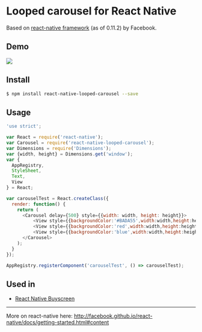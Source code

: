 # Looped carousel for React Native

Based on [react-native framework](https://github.com/facebook/react-native/) (as of 0.11.2) by Facebook.



## Demo
![](http://spronin.github.io/img/react.gif)

## Install

```sh
$ npm install react-native-looped-carousel --save
```

## Usage
```js
'use strict';

var React = require('react-native');
var Carousel = require('react-native-looped-carousel');
var Dimensions = require('Dimensions');
var {width, height} = Dimensions.get('window');
var {
  AppRegistry,
  StyleSheet,
  Text,
  View
} = React;

var carouselTest = React.createClass({
  render: function() {
    return (
      <Carousel delay={500} style={{width: width, height: height}}>
          <View style={{backgroundColor:'#BADA55',width:width,height:height}}/>
          <View style={{backgroundColor:'red',width:width,height:height}}/>
          <View style={{backgroundColor:'blue',width:width,height:height}}/>
      </Carousel>
    );
  }
});

AppRegistry.registerComponent('carouselTest', () => carouselTest);
```

## Used in
 - [React Native Buyscreen](https://github.com/appintheair/react-native-buyscreen)

----

More on react-native here: http://facebook.github.io/react-native/docs/getting-started.html#content
